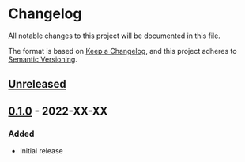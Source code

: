 # Changelog
All notable changes to this project will be documented in this file.

The format is based on [Keep a Changelog](https://keepachangelog.com/en/1.0.0/),
and this project adheres to [Semantic Versioning](https://semver.org/spec/v2.0.0.html).

## [Unreleased](https://github.com/appoptics/opentelemetry-python-instrumentation-custom-distro/compare/v0.1.0...HEAD)

## [0.1.0](https://github.com/appoptics/opentelemetry-python-instrumentation-custom-distro/releases/tag/v0.1.0) - 2022-XX-XX
### Added
- Initial release
